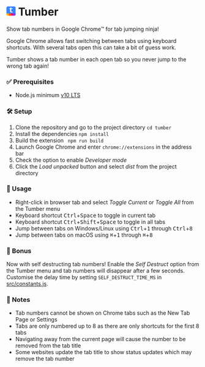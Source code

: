 # ![tumber logo](https://github.com/jonpatterson/tumber/blob/master/src/icons/icon24.png?raw=true) Tumber #

Show tab numbers in Google Chrome™ for tab jumping ninja!

Google Chrome allows fast switching between tabs using keyboard shortcuts.  With several tabs open this can take a bit of guess work.

Tumber shows a tab number in each open tab so you never jump to the wrong tab again!

### ✅ Prerequisites ###
* Node.js minimum [v10 LTS](https://nodejs.org/download/release/latest-v10.x/)

### 🛠️ Setup ###
1. Clone the repository and go to the project directory ```cd tumber```
2. Install the dependencies ```npm install```
3. Build the extension ``` npm run build```
4. Launch Google Chrome and enter ```chrome://extensions``` in the address bar
5. Check the option to enable _Developer mode_
6. Click the _Load unpacked_ button and select _dist_ from the project directory

### 🔢 Usage ###
* Right-click in browser tab and select _Toggle Current_ or _Toggle All_ from the Tumber menu
* Keyboard shortcut <kbd>Ctrl</kbd>+<kbd>Space</kbd> to toggle in current tab
* Keyboard shortcut <kbd>Ctrl</kbd>+<kbd>Shift</kbd>+<kbd>Space</kbd> to toggle in all tabs
* Jump between tabs on Windows/Linux using <kbd>Ctrl</kbd>+<kbd>1</kbd> through <kbd>Ctrl</kbd>+<kbd>8</kbd>
* Jump between tabs on macOS using <kbd>&#8984;</kbd>+<kbd>1</kbd> through <kbd>&#8984;</kbd>+<kbd>8</kbd>

### 🎁 Bonus ###
Now with self destructing tab numbers!  Enable the _Self Destruct_ option from the Tumber menu and tab numbers will disappear after a few seconds.  Customise the delay time by setting ```SELF_DESTRUCT_TIME_MS``` in [src/constants.js](https://github.com/jonpatterson/tumber/blob/master/src/constants.js).

### 📝 Notes ###
* Tab numbers cannot be shown on Chrome tabs such as the New Tab Page or Settings
* Tabs are only numbered up to 8 as there are only shortcuts for the first 8 tabs
* Navigating away from the current page will cause the number to be removed from the tab title
* Some websites update the tab title to show status updates which may remove the tab number
